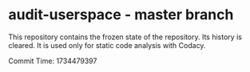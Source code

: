 # audit-userspace - master branch

This repository contains the frozen state of the repository.
Its history is cleared. It is used only for static code
analysis with Codacy.

Commit Time: 1734479397